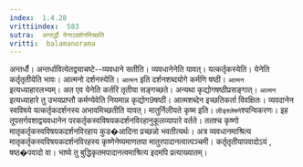 ```yaml
---
index:  1.4.28
vrittiindex:  583
sutra:  अन्तर्द्धौ येनाऽदर्शनमिच्छति
vritti:  balamanorama 
---
```


अन्तर्धौ। अन्तर्धावित्येतद्व्याचष्टे--व्यवधाने सतीति। व्यवधानेनेति यावत्। यत्कर्तृकस्येति। येनेति कर्तृतृतीयेति भावः। आत्मनो दर्शनस्येति। `आत्मन` इति दर्शनशब्दयोगे कर्मणि षष्ठी। `आत्मन` इत्यध्याहारलभ्यम्। अत एव येनेति कर्तरि तृतीया सङ्गच्छते। अन्यथा कृद्योगषष्ठीप्रसङ्गात्। `आत्मन` इत्यध्याहारे तु उभयप्राप्तौ कर्मण्येवेति नियमान्न कृद्योग9षष्ठी। आत्मशब्देन इच्छतिकर्ता विवक्षितः। व्यवदानेन स्वविषये यत्कर्तृकदर्शनस्य अभावमिच्छतीति यावत्। मातुर्निलीयते कृष्म इति। `लीङ्श्लेषणे`श्यन्विकरणः। इह तूपसर्गवशाद्व्यवधानेन परकर्तृकस्वविषयकदर्शनविरहानुकूलव्यापारे वर्तते। ततश्च कृष्णो मातृकर्तृकस्वविषयकदर्शनविरहाय कुड�आदिना प्रच्छन्नो भवतीत्यर्थः। अत्र व्यवधानमाश्रित्य मातृकर्तृकस्वविषयकदर्शनविरहस्य कृष्णेनेष्यमाणतया मातुरपादानत्वात्पञ्चमी। कर्तृतृतीयापवादोऽयं , षष्ठ�पवादो वा। भाष्ये तु बुद्धिकृतमपादानत्वमाश्रित्य इदमपि प्रत्याख्यातम्।

